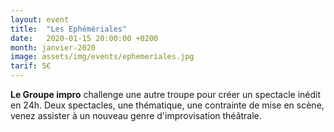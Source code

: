 ```yaml
---
layout: event
title:  "Les Ephémèriales"
date:   2020-01-15 20:00:00 +0200
month: janvier-2020
image: assets/img/events/ephemeriales.jpg
tarif: 5€
---
```


**Le Groupe impro** challenge une autre troupe pour créer un spectacle inédit en 24h. Deux spectacles, une thématique, une contrainte de mise en scène, venez assister à un nouveau genre d'improvisation théâtrale.